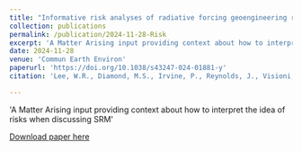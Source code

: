 ```yaml
---
title: "Informative risk analyses of radiative forcing geoengineering require proper counterfactuals"
collection: publications
permalink: /publication/2024-11-28-Risk
excerpt: 'A Matter Arising input providing context about how to interpret the idea of risks when discussing SRM'
date: 2024-11-28
venue: 'Commun Earth Environ'
paperurl: 'https://doi.org/10.1038/s43247-024-01881-y'
citation: 'Lee, W.R., Diamond, M.S., Irvine, P., Reynolds, J., Visioni, D.: Informative risk analyses of radiative forcing geoengineering require proper counterfactuals. Commun Earth Environ 5, 748 (2024). https://doi.org/10.1038/s43247-024-01881-y'

---
```

'A Matter Arising input providing context about how to interpret the idea of risks when discussing SRM'

[Download paper here](https://doi.org/10.1038/s43247-024-01881-y)